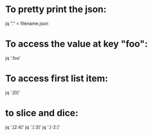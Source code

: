 # To pretty print the json:

jq "." < filename.json

# To access the value at key "foo":

jq '.foo'

# To access first list item:

jq '.[0]'

# to slice and dice:

jq '.[2:4]'
jq '.[:3]'
jq '.[-2:]'
